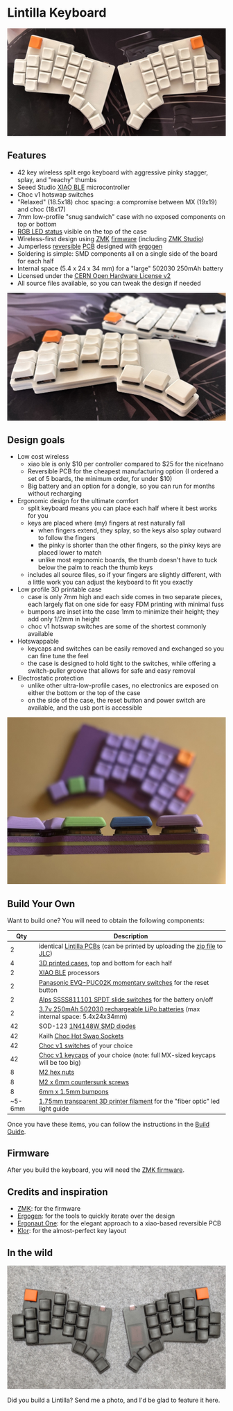 # Lintilla Keyboard

![Lintilla Keyboard](images/lintilla-keyboard.jpg)

## Features

- 42 key wireless split ergo keyboard with aggressive pinky stagger, splay, and "reachy" thumbs
- Seeed Studio [XIAO BLE][xiao] microcontroller
- Choc v1 hotswap switches
- "Relaxed" (18.5x18) choc spacing: a compromise between MX (19x19) and choc (18x17)
- 7mm low-profile "snug sandwich" case with no exposed components on top or bottom
- [RGB LED status][rgbled] visible on the top of the case
- Wireless-first design using [ZMK][zmk] [firmware][firmware] (including [ZMK Studio][studio])
- Jumperless [reversible](images/pcb-allitnil.jpg) [PCB](images/pcb-lintilla.jpg) designed with [ergogen][ergogen]
- Soldering is simple: SMD components all on a single side of the board for each half
- Internal space (5.4 x 24 x 34 mm) for a "large" 502030 250mAh battery
- Licensed under the [CERN Open Hardware License v2][ohl]
- All source files available, so you can tweak the design if needed

![Lintilla side view](images/lintilla-side-view.jpg)

## Design goals

- Low cost wireless
  - xiao ble is only $10 per controller compared to $25 for the nice!nano
  - Reversible PCB for the cheapest manufacturing option (I ordered a set of 5 boards, the minimum order, for under $10)
  - Big battery and an option for a dongle, so you can run for months without recharging
- Ergonomic design for the ultimate comfort
  - split keyboard means you can place each half where it best works for you
  - keys are placed where (my) fingers at rest naturally fall
    - when fingers extend, they splay, so the keys also splay outward to follow the fingers
    - the pinky is shorter than the other fingers, so the pinky keys are placed lower to match
    - unlike most ergonomic boards, the thumb doesn't have to tuck below the palm to reach the thumb keys
  - includes all source files, so if your fingers are slightly different, with a little work you can adjust the keyboard to fit you exactly
- Low profile 3D printable case
  - case is only 7mm high and each side comes in two separate pieces, each largely flat on one side for easy FDM printing with minimal fuss
  - bumpons are inset into the case 1mm to minimize their height; they add only 1/2mm in height
  - choc v1 hotswap switches are some of the shortest commonly available
- Hotswappable
  - keycaps and switches can be easily removed and exchanged so you can fine tune the feel
  - the case is designed to hold tight to the switches, while offering a switch-puller groove that allows for safe and easy removal
- Electrostatic protection
  - unlike other ultra-low-profile cases, no electronics are exposed on either the bottom or the top of the case
  - on the side of the case, the reset button and power switch are available, and the usb port is accessible

![low profile case](images/thin.jpg)

## Build Your Own

Want to build one? You will need to obtain the following components:

| Qty    | Description                                                                                    |
| ------ | ---------------------------------------------------------------------------------------------- |
| 2      | identical [Lintilla PCBs][pcb] (can be printed by uploading the [zip file][pcb] to [JLC][jlc]) |
| 4      | [3D printed cases][case], top and bottom for each half                                         |
| 2      | [XIAO BLE][xiao] processors                                                                    |
| 2      | [Panasonic EVQ-PUC02K momentary switches][reset] for the reset button                          |
| 2      | [Alps SSSS811101 SPDT slide switches][power] for the battery on/off                            |
| 2      | [3.7v 250mAh 502030 rechargeable LiPo batteries][battery] (max internal space: 5.4x24x34mm)    |
| 42     | SOD-123 [1N4148W SMD diodes][diodes]                                                           |
| 42     | Kailh [Choc Hot Swap Sockets][sockets]                                                         |
| 42     | [Choc v1 switches][switches] of your choice                                                    |
| 42     | [Choc v1 keycaps][keycaps] of your choice (note: full MX-sized keycaps will be too big)        |
| 8      | [M2 hex nuts][hexnuts]                                                                         |
| 8      | [M2 x 6mm countersunk screws][screws]                                                          |
| 8      | [6mm x 1.5mm bumpons][bumpons]                                                                 |
| ~5-6mm | [1.75mm transparent 3D printer filament][filament] for the "fiber optic" led light guide       |

Once you have these items, you can follow the instructions in the [Build Guide][buildguide].

## Firmware

After you build the keyboard, you will need the [ZMK firmware][firmware].

## Credits and inspiration

- [ZMK][zmk]: for the firmware
- [Ergogen][ergogen]: for the tools to quickly iterate over the design
- [Ergonaut One][ergonautone]: for the elegant approach to a xiao-based reversible PCB
- [Klor][klor]: for the almost-perfect key layout

## In the wild

![first Lintilla in the wild](images/wild-lintilla-1.jpg)

Did you build a Lintilla? Send me a photo, and I'd be glad to feature it here.

[battery]: https://ydlbattery.com/products/3-7v-250mah-502030-lithium-polymer-ion-battery
[buildguide]: BUILD.md
[bumpons]: https://www.walmart.com/ip/Small-Door-Bumpers-Self-Adhesive-Clear-Rubber-Feet-Tiny-Bumpons-1-4-Diameter-X-1-16-Thick-100-Pack-u2026/2377364014
[case]: cases/
[diodes]: https://typeractive.xyz/products/smd-diodes
[ergogen]: https://ergogen.xyz
[ergonautone]: https://ergonautkb.com/docs/keyboards/ergonaut-one/intro/
[filament]: https://gizmodorks.com/nylon-filament-200-g-spool/
[firmware]: https://github.com/ctranstrum/lintilla/tree/zmk
[hexnuts]: https://www.getfpv.com/m2-black-metal-hex-nut-set-of-8.html
[jlc]: https://jlcpcb.com
[keycaps]: https://lowprokb.ca/collections/keycaps/products/ldsa-low-profile-blank-keycaps
[klor]: https://github.com/GEIGEIGEIST/KLOR
[ohl]: LICENSE.txt
[pcb]: pcb/lintilla-gerbers.zip
[power]: https://typeractive.xyz/products/power-switch
[reset]: https://typeractive.xyz/products/reset-button
[rgbled]: https://github.com/caksoylar/zmk-rgbled-widget
[screws]: https://monsterbolts.com/products/mach-phil-flat-a2-m2?variant=21222571802707
[sockets]: https://typeractive.xyz/products/hotswap-sockets?variant=45742200324327
[studio]: https://zmk.dev/docs/features/studio
[switches]: https://lowprokb.ca/collections/switches/products/ambients-silent-choc-switches
[xiao]: https://wiki.seeedstudio.com/XIAO_BLE/
[zmk]: https://zmk.dev
